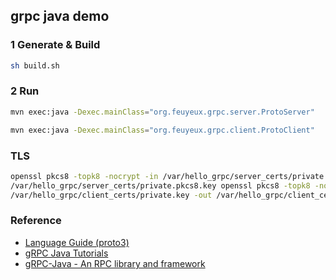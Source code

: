 ## grpc java demo

### 1 Generate & Build

```bash
sh build.sh
```

### 2 Run

```bash
mvn exec:java -Dexec.mainClass="org.feuyeux.grpc.server.ProtoServer"
```

```bash
mvn exec:java -Dexec.mainClass="org.feuyeux.grpc.client.ProtoClient"
```

### TLS

```bash
openssl pkcs8 -topk8 -nocrypt -in /var/hello_grpc/server_certs/private.key -out
/var/hello_grpc/server_certs/private.pkcs8.key openssl pkcs8 -topk8 -nocrypt -in
/var/hello_grpc/client_certs/private.key -out /var/hello_grpc/client_certs/private.pkcs8.key
```

### Reference

- [Language Guide (proto3)](https://developers.google.com/protocol-buffers/docs/proto3)
- [gRPC Java Tutorials](https://grpc.io/docs/tutorials/basic/java.html)
- [gRPC-Java - An RPC library and framework](https://github.com/grpc/grpc-java)